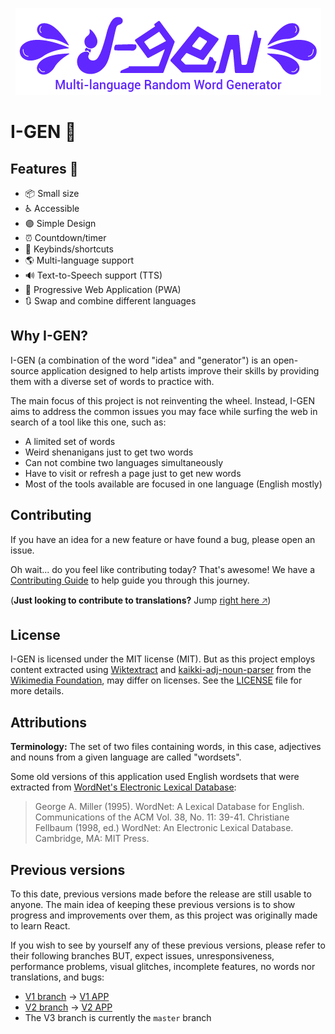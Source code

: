 <p align="center">
  <a href="https://i-gen.vercel.app" target="_blank">
    <img alt="I-GEN Logo" src=".github/assets/logo.png" />
  </a>
</p>

# I-GEN 🎨

## Features 🚀

- 📦 Small size
- ♿ Accessible
- 🟣 Simple Design
- ⏰ Countdown/timer
- 🎹 Keybinds/shortcuts
- 🌎 Multi-language support
- 🔊 Text-to-Speech support (TTS)
- 📱 Progressive Web Application (PWA)
- 🔃 Swap and combine different languages

## Why I-GEN?

I-GEN (a combination of the word "idea" and "generator") is an open-source application designed to help artists improve their skills by providing them with a diverse set of words to practice with.

The main focus of this project is not reinventing the wheel. Instead, I-GEN aims to address the common issues you may face while surfing the web in search of a tool like this one, such as:

- A limited set of words
- Weird shenanigans just to get two words
- Can not combine two languages simultaneously
- Have to visit or refresh a page just to get new words
- Most of the tools available are focused in one language (English mostly)

## Contributing

If you have an idea for a new feature or have found a bug, please open an issue.

Oh wait... do you feel like contributing today? That's awesome! We have a [Contributing Guide](/CONTRIBUTING.md) to help guide you through this journey.

(**Just looking to contribute to translations?** Jump [right here 🡥](/CONTRIBUTING.md#translation-contributions))

## License

I-GEN is licensed under the MIT license (MIT). But as this project employs content extracted using [Wiktextract](https://github.com/tatuylonen/wiktextract) and [kaikki-adj-noun-parser](https://github.com/ZEBAS204/kaikki-adj-noun-parser) from the [Wikimedia Foundation](https://www.wikimedia.org), may differ on licenses. See the [LICENSE](/LICENSE) file for more details.

## Attributions

**Terminology:** The set of two files containing words, in this case, adjectives and nouns from a given language are called "wordsets".

Some old versions of this application used English wordsets that were extracted from [WordNet's Electronic Lexical Database](https://wordnet.princeton.edu):

> George A. Miller (1995). WordNet: A Lexical Database for English.
> Communications of the ACM Vol. 38, No. 11: 39-41.
> Christiane Fellbaum (1998, ed.) WordNet: An Electronic Lexical Database. Cambridge, MA: MIT Press.

## Previous versions

To this date, previous versions made before the release are still usable to anyone. The main idea of keeping these previous versions is to show progress and improvements over them, as this project was originally made to learn React.

If you wish to see by yourself any of these previous versions, please refer to their following branches BUT, expect issues, unresponsiveness, performance problems, visual glitches, incomplete features, no words nor translations, and bugs:

- [V1 branch](/tree/v1) -> [V1 APP](https://i-gen-v1.vercel.app/)
- [V2 branch](/tree/v2) -> [V2 APP](https://i-gen-v2.vercel.app/)
- The V3 branch is currently the `master` branch
